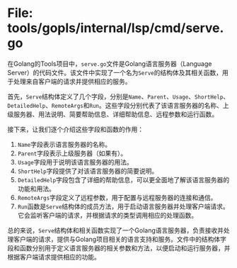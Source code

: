 # File: tools/gopls/internal/lsp/cmd/serve.go

在Golang的Tools项目中，`serve.go`文件是Golang语言服务器（Language Server）的代码文件。该文件中实现了一个名为`Serve`的结构体及其相关函数，用于处理来自客户端的请求并提供相应的服务。

首先，`Serve`结构体定义了几个字段，分别是`Name`、`Parent`、`Usage`、`ShortHelp`、`DetailedHelp`、`RemoteArgs`和`Run`。这些字段分别代表了该语言服务器的名称、上级服务器、用法说明、简要帮助信息、详细帮助信息、远程参数和运行函数。

接下来，让我们逐个介绍这些字段和函数的作用：

1. `Name`字段表示语言服务器的名称。
2. `Parent`字段表示上级服务器（如果有）。
3. `Usage`字段用于说明该语言服务器的用法。
4. `ShortHelp`字段提供了对该语言服务器的简要说明。
5. `DetailedHelp`字段包含了详细的帮助信息，可以更全面地了解该语言服务器的功能和用法。
6. `RemoteArgs`字段定义了远程参数，用于配置与远程服务器的连接和通信。
7. `Run`函数是`Serve`结构体的成员方法，用于启动语言服务器并处理客户端请求。它会监听客户端的请求，并根据请求的类型调用相应的处理函数。


总的来说，`Serve`结构体和相关函数实现了一个Golang语言服务器，负责接收并处理客户端的请求，提供与Golang项目相关的语言支持和服务。文件中的结构体字段和函数分别用于定义语言服务器的相关参数和方法，以便启动和运行服务器，并根据客户端请求提供相应的功能。

